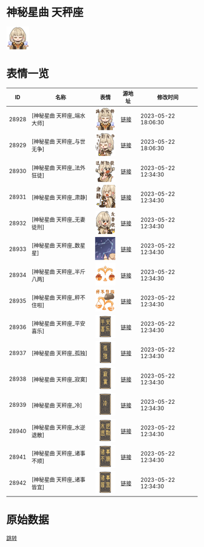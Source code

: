 # 神秘星曲 天秤座

<img src="./cover.png" height="60" alt="cover" />

# 表情一览

|ID|名称|表情|源地址|修改时间|
|----|----|----|----|----|
|28928|[神秘星曲 天秤座_端水大师]|<img src="./pic/028928_%5B神秘星曲 天秤座_端水大师%5D.png" height="60" alt="端水大师"/>|[链接](https://i0.hdslb.com/bfs/garb/44da934e8ecb1f75bbc25e158f210e1c0436b1e7.png)|2023-05-22 18:06:30|
|28929|[神秘星曲 天秤座_与世无争]|<img src="./pic/028929_%5B神秘星曲 天秤座_与世无争%5D.png" height="60" alt="与世无争"/>|[链接](https://i0.hdslb.com/bfs/garb/80e3beb7f16bd307961d1e598dd329ed4c6a4e01.png)|2023-05-22 18:06:30|
|28930|[神秘星曲 天秤座_法外狂徒]|<img src="./pic/028930_%5B神秘星曲 天秤座_法外狂徒%5D.png" height="60" alt="法外狂徒"/>|[链接](https://i0.hdslb.com/bfs/garb/221cd4f3abb91946bd024e57b926659b4e9e53ff.png)|2023-05-22 12:34:30|
|28931|[神秘星曲 天秤座_肃静]|<img src="./pic/028931_%5B神秘星曲 天秤座_肃静%5D.png" height="60" alt="肃静"/>|[链接](https://i0.hdslb.com/bfs/garb/0020774791d4410efd26cd9c9129fc2bfee8a83f.png)|2023-05-22 12:34:30|
|28932|[神秘星曲 天秤座_无妻徒刑]|<img src="./pic/028932_%5B神秘星曲 天秤座_无妻徒刑%5D.png" height="60" alt="无妻徒刑"/>|[链接](https://i0.hdslb.com/bfs/garb/a5fa381dc277d6b55d0508b09eace80e5cd6d132.png)|2023-05-22 12:34:30|
|28933|[神秘星曲 天秤座_数星星]|<img src="./pic/028933_%5B神秘星曲 天秤座_数星星%5D.png" height="60" alt="数星星"/>|[链接](https://i0.hdslb.com/bfs/garb/6691a2180c481bee1f7e076527b452663e383e1c.png)|2023-05-22 12:34:30|
|28934|[神秘星曲 天秤座_半斤八两]|<img src="./pic/028934_%5B神秘星曲 天秤座_半斤八两%5D.png" height="60" alt="半斤八两"/>|[链接](https://i0.hdslb.com/bfs/garb/fb2121b9ba90ec87bf0d70700698e3535090eeba.png)|2023-05-22 12:34:30|
|28935|[神秘星曲 天秤座_秤不住啦]|<img src="./pic/028935_%5B神秘星曲 天秤座_秤不住啦%5D.png" height="60" alt="秤不住啦"/>|[链接](https://i0.hdslb.com/bfs/garb/549ba5fd11175a92c96106e6f9227ccb79a18d3e.png)|2023-05-22 12:34:30|
|28936|[神秘星曲 天秤座_平安喜乐]|<img src="./pic/028936_%5B神秘星曲 天秤座_平安喜乐%5D.png" height="60" alt="平安喜乐"/>|[链接](https://i0.hdslb.com/bfs/garb/1e489dbf67e631e6a558e53f91c16c4b3237577a.png)|2023-05-22 12:34:30|
|28937|[神秘星曲 天秤座_孤独]|<img src="./pic/028937_%5B神秘星曲 天秤座_孤独%5D.png" height="60" alt="孤独"/>|[链接](https://i0.hdslb.com/bfs/garb/1fd2b2114660b3b7626311690a4def783ecf12ec.png)|2023-05-22 12:34:30|
|28938|[神秘星曲 天秤座_寂寞]|<img src="./pic/028938_%5B神秘星曲 天秤座_寂寞%5D.png" height="60" alt="寂寞"/>|[链接](https://i0.hdslb.com/bfs/garb/6dbcdfccbcc71ba8d155460164bfb780521d9cb1.png)|2023-05-22 12:34:30|
|28939|[神秘星曲 天秤座_冷]|<img src="./pic/028939_%5B神秘星曲 天秤座_冷%5D.png" height="60" alt="冷"/>|[链接](https://i0.hdslb.com/bfs/garb/e8453fe43c29110d2ee2f74e01416f77a7bd7463.png)|2023-05-22 12:34:30|
|28940|[神秘星曲 天秤座_水逆退散]|<img src="./pic/028940_%5B神秘星曲 天秤座_水逆退散%5D.png" height="60" alt="水逆退散"/>|[链接](https://i0.hdslb.com/bfs/garb/d34cacb39329059bdbbf527024e68664e78dba8d.png)|2023-05-22 12:34:30|
|28941|[神秘星曲 天秤座_诸事不顺]|<img src="./pic/028941_%5B神秘星曲 天秤座_诸事不顺%5D.png" height="60" alt="诸事不顺"/>|[链接](https://i0.hdslb.com/bfs/garb/11aeba0ab39c11d9c31a4f3617c6400ed3581582.png)|2023-05-22 12:34:30|
|28942|[神秘星曲 天秤座_诸事皆宜]|<img src="./pic/028942_%5B神秘星曲 天秤座_诸事皆宜%5D.png" height="60" alt="诸事皆宜"/>|[链接](https://i0.hdslb.com/bfs/garb/c3ef607238ee8b04e737241d556c3431299cee04.png)|2023-05-22 12:34:30|

# 原始数据

[跳转](./raw.json)

